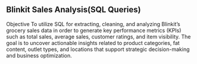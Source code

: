 ## Blinkit Sales Analysis(SQL Queries)

Objective 
To utilize SQL for extracting, cleaning, and analyzing Blinkit’s grocery sales data in order to generate key performance metrics (KPIs) such as total sales, average sales, customer ratings, and item visibility. The goal is to uncover actionable insights related to product categories, fat content, outlet types, and locations that support strategic decision-making and business optimization.


